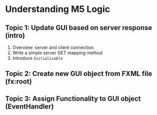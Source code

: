 # Understanding M5 Logic

## Topic 1: Update GUI based on server response (intro)
1. Overview: server and client connection.
2. Write a simple server GET mapping method
3. Introduce `Initializable`

## Topic 2: Create new GUI object from FXML file (fx:root)

## Topic 3: Assign Functionality to GUI object (EventHandler)
